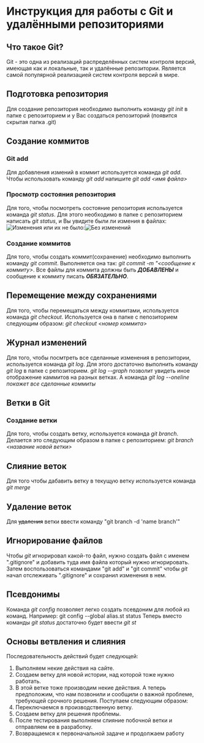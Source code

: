 # Инструкция для работы с Git и удалёнными репозиториями

## Что такое Git?
Git - это одна из реализаций распределённых систем контроля версий, имеющая как и локальные, так и удалённые репозитории. Является самой популярной реализацией систем контроля версий в мире.
## Подготовка репозитория
Для создание репозитория необходимо выполнить команду *git init*  в папке с репозиторием и у Вас создаться репозиторий (появится скрытая папка .git)

## Создание коммитов

### Git add
Для добавления измений в коммит используется команда *git add*. Чтобы использовать команду *git add* напишите *git add <имя файла>*

### Просмотр состояния репозитория
Для того, чтобы посмотреть состояние репозитория используется команда *git status*. Для этого необходимо в папке с репозиторием написать *git status*, и Вы увидите были ли измения в файлах: ![Изменения](Modified.png) или их не было:![Без изменений](Nothingtocommit.png)

### Создание коммитов
Для того, чтобы создать коммит(сохранение) необходимо выполнить команду *git commit*. Выполняется она так: *git commit -m "<сообщение к коммиту>*. Все файлы для коммита должны быть ***ДОБАВЛЕНЫ*** и сообщение к коммиту писать ***ОБЯЗАТЕЛЬНО***.

## Перемещение между сохранениями
Для того, чтобы перемещаться между коммитами, используется команда *git checkout*. Используется она в папке с пепозиторием следующим образом: *git checkout <номер коммита>*

## Журнал изменений
Для того, чтобы посмтреть все сделанные изменения в репозитории, используется команда *git log*. Для этого достаточно выполнить команду *git log* в папке с репозиторием. *git log --graph* позволит увидеть иное отображение каммитов на разных ветках. А команда *git log --oneline покажет все сделанные коммиты*

## Ветки в Git

### Создание ветки

Для того, чтобы создать ветку, используется команда *git branch*. Делается это следующим образом в папке с репозиторием: *git branch <название новой ветки>*

## Слияние веток

Для того чтобы дабавить ветку в текущую ветку используется команда *git merge <name branch>*

## Удаление веток
Для ~~удаления~~ ветки ввести команду "git branch -d 'name branch'"

## Игнорирование файлов 
Чтобы *git* игнорировал какой-то файл, нужно создать файл с именем ".gitignore" и добавить туда имя файла который нужно игнорировать. Затем воспользоваться командами "git add" и "git commit" чтобы *git* начал отслеживать ".gitignore" и сохранил изменения в нем.

## Псевдонимы
Команда *git config* позволяет легко создать псевдоним для любой из команд. Например:
git config --global alias.st status
Теперь вместо команды *git status* достаточно будет ввести *git st*

## Основы ветвления и слияния
Последовательность действий будет
следующей:
1. Выполняем некие действия на сайте.
2. Создаем ветку для новой истории, над которой тоже нужно работать.
3. В этой ветке тоже производим некие действия.
А теперь предположим, что нам позвонили и сообщили о важной проблеме, требующей срочного решения. Поступаем следующим образом:
4. Переключаемся в производственную ветку.
5. Создаем ветку для решения проблемы.
6. После тестирования выполняем слияние побочной ветки и отправляем ее
в разработку.
7. Возвращаемся к первоначальной задаче и продолжаем работу